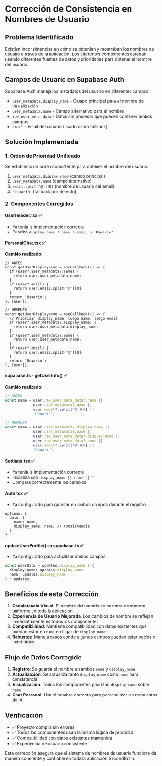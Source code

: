 # Corrección de Consistencia en Nombres de Usuario

## Problema Identificado

Existían inconsistencias en cómo se obtenían y mostraban los nombres de usuario a través de la aplicación. Los diferentes componentes estaban usando diferentes fuentes de datos y prioridades para obtener el nombre del usuario.

## Campos de Usuario en Supabase Auth

Supabase Auth maneja los metadatos del usuario en diferentes campos:
- `user_metadata.display_name` - Campo principal para el nombre de visualización
- `user_metadata.name` - Campo alternativo para el nombre
- `raw_user_meta_data` - Datos sin procesar que pueden contener ambos campos
- `email` - Email del usuario (usado como fallback)

## Solución Implementada

### 1. Orden de Prioridad Unificado

Se estableció un orden consistente para obtener el nombre del usuario:
1. `user_metadata.display_name` (campo principal)
2. `user_metadata.name` (campo alternativo)
3. `email.split('@')[0]` (nombre de usuario del email)
4. `'Usuario'` (fallback por defecto)

### 2. Componentes Corregidos

#### UserHeader.tsx ✅
- Ya tenía la implementación correcta
- Prioriza `display_name` → `name` → `email` → `'Usuario'`

#### PersonalChat.tsx ✅ 
**Cambio realizado:**
```tsx
// ANTES
const getUserDisplayName = useCallback(() => {
  if (user?.user_metadata?.name) {
    return user.user_metadata.name;
  }
  if (user?.email) {
    return user.email.split('@')[0];
  }
  return 'Usuario';
}, [user]);

// DESPUÉS
const getUserDisplayName = useCallback(() => {
  // Priorizar display_name, luego name, luego email
  if (user?.user_metadata?.display_name) {
    return user.user_metadata.display_name;
  }
  if (user?.user_metadata?.name) {
    return user.user_metadata.name;
  }
  if (user?.email) {
    return user.email.split('@')[0];
  }
  return 'Usuario';
}, [user]);
```

#### supabase.ts - getUserInfo() ✅
**Cambio realizado:**
```typescript
// ANTES
const name = user.raw_user_meta_data?.name || 
             user.user_metadata?.name || 
             user.email?.split('@')[0] || 
             'Usuario';

// DESPUÉS
const name = user.user_metadata?.display_name ||
             user.user_metadata?.name || 
             user.raw_user_meta_data?.display_name ||
             user.raw_user_meta_data?.name || 
             user.email?.split('@')[0] || 
             'Usuario';
```

#### Settings.tsx ✅
- Ya tenía la implementación correcta
- Inicializa con `display_name || name || ''`
- Compara correctamente los cambios

#### Auth.tsx ✅
- Ya configurado para guardar en ambos campos durante el registro:
```tsx
options: {
  data: {
    name: name,
    display_name: name, // Consistencia
  }
}
```

#### updateUserProfile() en supabase.ts ✅
- Ya configurado para actualizar ambos campos:
```typescript
const userData = updates.display_name ? {
  display_name: updates.display_name,
  name: updates.display_name
} : updates;
```

## Beneficios de esta Corrección

1. **Consistencia Visual**: El nombre del usuario se muestra de manera uniforme en toda la aplicación
2. **Experiencia de Usuario Mejorada**: Los cambios de nombre se reflejan inmediatamente en todos los componentes
3. **Compatibilidad**: Mantiene compatibilidad con datos existentes que puedan estar en `name` en lugar de `display_name`
4. **Robustez**: Maneja casos donde algunos campos puedan estar vacíos o indefinidos

## Flujo de Datos Corregido

1. **Registro**: Se guarda el nombre en ambos `name` y `display_name`
2. **Actualización**: Se actualiza tanto `display_name` como `name` para consistencia
3. **Visualización**: Todos los componentes priorizan `display_name` sobre `name`
4. **Chat Personal**: Usa el nombre correcto para personalizar las respuestas de IA

## Verificación

- ✅ Proyecto compila sin errores
- ✅ Todos los componentes usan la misma lógica de prioridad
- ✅ Compatibilidad con datos existentes mantenida
- ✅ Experiencia de usuario consistente

Esta corrección asegura que el sistema de nombres de usuario funcione de manera coherente y confiable en toda la aplicación SecondBrain.
